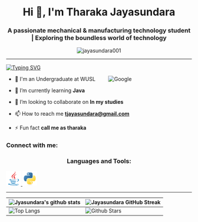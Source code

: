 <h1 align="center">Hi 👋, I'm Tharaka Jayasundara</h1>
<h3 align="center">A passionate mechanical & manufacturing technology student | Exploring the boundless world of technology</h3>

<p align="center"> <img src="https://komarev.com/ghpvc/?username=jayasundara001&label=Profile%20views&color=0e75b6&style=flat" alt="jayasundara001" /> </p>

---

 [![Typing SVG](https://readme-typing-svg.herokuapp.com?font=Architects+Daughter&color=7AF79A&size=30&lines=Hey!+I'm+Tharaka!;I'm+a+Undergraduate+student...;And+I'm+a+proud+Srilanka)](https://git.io/typing-svg)


<img width="45%" align="right" alt="Google" src="https://media.licdn.com/dms/image/C561BAQG0k-LbCRwDIA/company-background_10000/0/1584960492564/wayamba_university_cover?e=2147483647&v=beta&t=w8iU8Sx5xT8JUBkNri5TlL8OxhEPTllJXHSIGb7hEkc" />

- 🔭 I'm an Undergraduate at WUSL
  
- 🌱 I’m currently learning **Java**

- 👯 I’m looking to collaborate on **In my studies**

- 📫 How to reach me **tjayasundara@gmail.com**

- ⚡ Fun fact **call me as tharaka**

<h3 align="left">Connect with me:</h3>
<p align="left">
</p>

<h3 align="center">Languages and Tools:</h3>
<p align="left"> <a href="https://www.java.com" target="_blank" rel="noreferrer"> <img src="https://raw.githubusercontent.com/devicons/devicon/master/icons/java/java-original.svg" alt="java" width="40" height="40"/> </a> <a href="https://www.python.org" target="_blank" rel="noreferrer"> <img src="https://raw.githubusercontent.com/devicons/devicon/master/icons/python/python-original.svg" alt="python" width="40" height="40"/> </a> </p>

---
| ![Jyasundara's github stats](https://github-readme-stats.vercel.app/api?username=Jayasundara001&show_icons=true&theme=tokyonight) | ![Jayasundara GitHub Streak](https://github-readme-streak-stats.herokuapp.com/?user=Jayasundara001&theme=tokyonight) |
| --- | --- |
| ![Top Langs](https://github-readme-stats.vercel.app/api/top-langs/?username=Jayasundara001&theme=tokyonight) | ![Github Stars](https://github-readme-stats.vercel.app/api?username=Jayasundara001&show_icons=true&locale=en&count_private=true&hide_rank=true&custom_title=My%20GitHub%20Stats&disable_animations=true&theme=tokyonight) |
